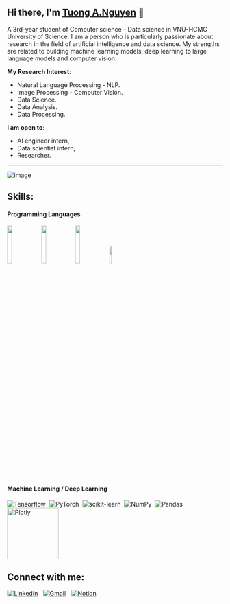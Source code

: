 ## Hi there, I'm [Tuong A.Nguyen](https://github.com/richardnguyen0715) 👋

A 3rd-year student of Computer science - Data science in VNU-HCMC University of Science. I am a person who is particularly passionate about research in the field of artificial intelligence and data science. My strengths are related to building machine learning models, deep learning to large language models and computer vision.

**My Research Interest**: 
- Natural Language Processing - NLP.
- Image Processing - Computer Vision. 
- Data Science.
- Data Analysis.
- Data Processing.

 **I am open to**:

- AI engineer intern,
- Data scientist intern,
- Researcher.

---
<p align="center">
 
![image](https://user-images.githubusercontent.com/61057666/169029838-74df663d-2e62-4d77-bdff-b43f7d63f00f.png)

</p>

## Skills:

#### Programming Languages

<p>
  <code><img width="15%" src="https://www.vectorlogo.zone/logos/python/python-ar21.svg"></code>
  <code><img width="15%" src="https://www.vectorlogo.zone/logos/jupyter/jupyter-ar21.svg"></code>
  <code><img width="15%" src="https://www.vectorlogo.zone/logos/mysql/mysql-ar21.svg"></code>
  <code><img width="10%" src="https://upload.wikimedia.org/wikipedia/commons/thumb/1/18/ISO_C%2B%2B_Logo.svg/1822px-ISO_C%2B%2B_Logo.svg.png"></code>
</p>

#### Machine Learning / Deep Learning

![Tensorflow](https://www.vectorlogo.zone/logos/tensorflow/tensorflow-ar21.svg)&nbsp;
![PyTorch](https://www.vectorlogo.zone/logos/pytorch/pytorch-ar21.svg)&nbsp;
![scikit-learn](https://upload.wikimedia.org/wikipedia/commons/thumb/0/05/Scikit_learn_logo_small.svg/100px-Scikit_learn_logo_small.svg.png)&nbsp;
![NumPy](https://www.vectorlogo.zone/logos/numpy/numpy-ar21.svg)&nbsp;
![Pandas](https://upload.wikimedia.org/wikipedia/commons/thumb/e/ed/Pandas_logo.svg/100px-Pandas_logo.svg.png)&nbsp;
<img src="https://upload.wikimedia.org/wikipedia/commons/8/8a/Plotly-logo.png" alt="Plotly" width="120">


## Connect with me:

<a href="https://www.linkedin.com/in/tuongnguyen1507/"><img alt="LinkedIn" src="https://img.shields.io/badge/linkedin%20-%230077B5.svg?&style=flat&logo=linkedin&logoColor=white"/></a> &nbsp;
<a href="mailto:natuongforwork@gmail.com"><img alt="Gmail" src="https://img.shields.io/badge/Gmail-D14836?style=flat&logo=gmail&logoColor=white" /></a> &nbsp;
<a href="https://pool-argument-1f9.notion.site/Richard-Portfolio-9d48e4cf71814e318c10a78470655f4f?pvs=4"><img alt="Notion" src="https://img.shields.io/badge/website-000000?style=flat&logo=notion&logoColor=white"/></a> &nbsp;



